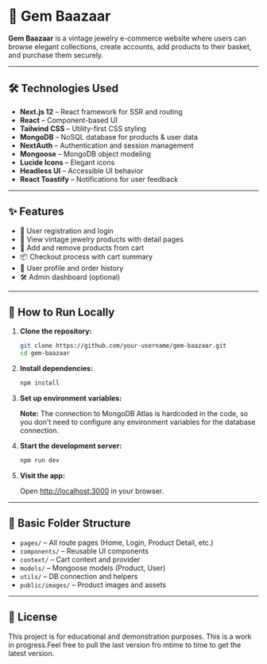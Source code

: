 # 💎 Gem Baazaar

**Gem Baazaar** is a vintage jewelry e-commerce website where users can browse elegant collections, create accounts, add products to their basket, and purchase them securely.

---

## 🛠 Technologies Used

- **Next.js 12** – React framework for SSR and routing
- **React** – Component-based UI
- **Tailwind CSS** – Utility-first CSS styling
- **MongoDB** – NoSQL database for products & user data
- **NextAuth** – Authentication and session management
- **Mongoose** – MongoDB object modeling
- **Lucide Icons** – Elegant icons
- **Headless UI** – Accessible UI behavior
- **React Toastify** – Notifications for user feedback

---

## ✨ Features

- 🧾 User registration and login
- 💍 View vintage jewelry products with detail pages
- 🛒 Add and remove products from cart
- 📦 Checkout process with cart summary
- 👤 User profile and order history
- 🛠 Admin dashboard (optional)

---

## 🚀 How to Run Locally

1. **Clone the repository:**

   ```bash
   git clone https://github.com/your-username/gem-baazaar.git
   cd gem-baazaar
   ```

2. **Install dependencies:**

   ```bash
   npm install
   ```

3. **Set up environment variables:**

   **Note:** The connection to MongoDB Atlas is hardcoded in the code, so you don't need to configure any environment variables for the database connection.


4. **Start the development server:**

   ```bash
   npm run dev
   ```

5. **Visit the app:**

   Open [http://localhost:3000](http://localhost:3000) in your browser.

---

## 📁 Basic Folder Structure

- `pages/` – All route pages (Home, Login, Product Detail, etc.)
- `components/` – Reusable UI components
- `context/` – Cart context and provider
- `models/` – Mongoose models (Product, User)
- `utils/` – DB connection and helpers
- `public/images/` – Product images and assets

---

## 📄 License

This project is for educational and demonstration purposes. This is a work in progress.Feel free to pull the last version fro mtime to time to get the latest version.
